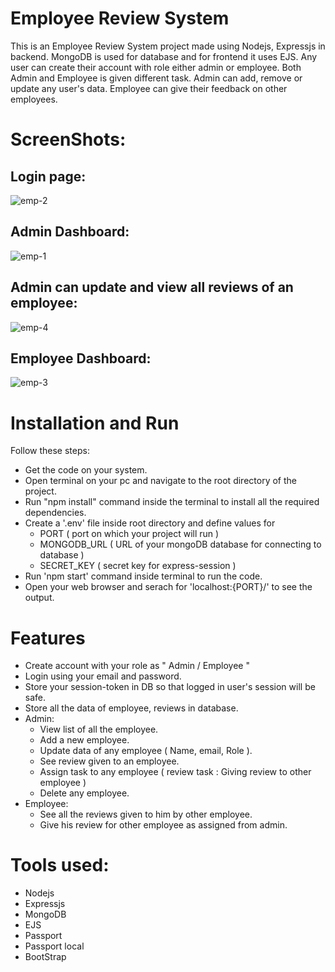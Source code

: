 # Employee Review System
  This is an Employee Review System project made using Nodejs, Expressjs in backend. MongoDB is used for database and for frontend it uses EJS. Any user can create their account with role either admin or employee. Both Admin and Employee is given different task.
  Admin can add, remove or update any user's data. Employee can give their feedback on other employees.

# ScreenShots:
  ## Login page:
  ![emp-2](https://drive.google.com/file/d/1-r3i246dvMDjfupoA2YujSwt9q9bt6kq/view?usp=drive_link)

  ## Admin Dashboard:
  ![emp-1](https://drive.google.com/file/d/1-r3i246dvMDjfupoA2YujSwt9q9bt6kq/view?usp=drive_link)

  ## Admin can update and view all reviews of an employee:
  ![emp-4](https://drive.google.com/file/d/1lNP7wzIjdtKyfg7KH50S0x3Vqi6SBwGo/view?usp=drive_link)

  ## Employee Dashboard:
  ![emp-3](https://drive.google.com/file/d/108y0xBMsnCR1kNaeZaDjKx0I9w_KWlCF/view?usp=drive_link)

# Installation and Run 
  Follow these steps:
  - Get the code on your system.
  - Open terminal on your pc and navigate to the root directory of the project.
  - Run "npm install" command inside the terminal to install all the required dependencies.
  - Create a '.env' file inside root directory and define values for
      - PORT ( port on which your project will run )
      - MONGODB_URL ( URL of your mongoDB database for connecting to database )
      - SECRET_KEY ( secret key for express-session )
  - Run 'npm start' command inside terminal to run the code.
  - Open your web browser and serach for 'localhost:{PORT}/' to see the output.

# Features
  - Create account with your role as " Admin / Employee "
  - Login using your email and password.
  - Store your session-token in DB so that logged in user's session will be safe.
  - Store all the data of employee, reviews in database.
  - Admin:
      - View list of all the employee.
      - Add a new employee.
      - Update data of any employee ( Name, email, Role ).
      - See review given to an employee.
      - Assign task to any employee ( review task : Giving review to other employee )
      - Delete any employee.
  - Employee:
      - See all the reviews given to him by other employee.
      - Give his review for other employee as assigned from admin.
  
# Tools used:
  - Nodejs
  - Expressjs
  - MongoDB
  - EJS
  - Passport
  - Passport local
  - BootStrap
